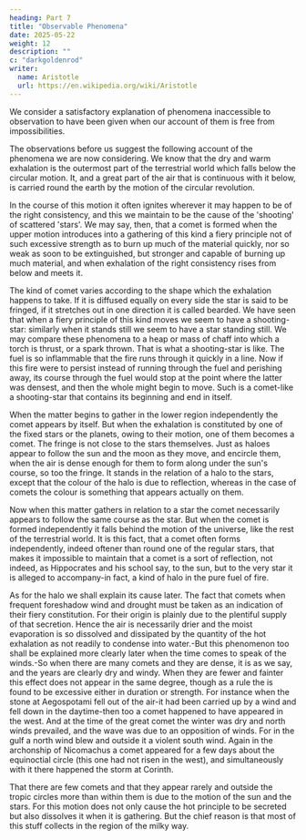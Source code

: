 ```yaml
---
heading: Part 7
title: "Observable Phenomena"
date: 2025-05-22
weight: 12
description: ""
c: "darkgoldenrod"
writer:
  name: Aristotle 
  url: https://en.wikipedia.org/wiki/Aristotle
---
```



We consider a satisfactory explanation of phenomena inaccessible to
observation to have been given when our account of them is free from
impossibilities. 

The observations before us suggest the following
account of the phenomena we are now considering. We know that the
dry and warm exhalation is the outermost part of the terrestrial world
which falls below the circular motion. It, and a great part of the
air that is continuous with it below, is carried round the earth by
the motion of the circular revolution. 

In the course of this motion
it often ignites wherever it may happen to be of the right consistency,
and this we maintain to be the cause of the 'shooting' of scattered
'stars'. We may say, then, that a comet is formed when the upper motion
introduces into a gathering of this kind a fiery principle not of
such excessive strength as to burn up much of the material quickly,
nor so weak as soon to be extinguished, but stronger and capable of
burning up much material, and when exhalation of the right consistency
rises from below and meets it. 

The kind of comet varies according
to the shape which the exhalation happens to take. If it is diffused
equally on every side the star is said to be fringed, if it stretches
out in one direction it is called bearded. We have seen that when
a fiery principle of this kind moves we seem to have a shooting-star:
similarly when it stands still we seem to have a star standing still.
We may compare these phenomena to a heap or mass of chaff into which
a torch is thrust, or a spark thrown. That is what a shooting-star
is like. The fuel is so inflammable that the fire runs through it
quickly in a line. Now if this fire were to persist instead of running
through the fuel and perishing away, its course through the fuel would
stop at the point where the latter was densest, and then the whole
might begin to move. Such is a comet-like a shooting-star that contains
its beginning and end in itself. 

When the matter begins to gather in the lower region independently
the comet appears by itself. But when the exhalation is constituted
by one of the fixed stars or the planets, owing to their motion, one
of them becomes a comet. The fringe is not close to the stars themselves.
Just as haloes appear to follow the sun and the moon as they move,
and encircle them, when the air is dense enough for them to form along
under the sun's course, so too the fringe. It stands in the relation
of a halo to the stars, except that the colour of the halo is due
to reflection, whereas in the case of comets the colour is something
that appears actually on them. 

Now when this matter gathers in relation to a star the comet necessarily
appears to follow the same course as the star. But when the comet
is formed independently it falls behind the motion of the universe,
like the rest of the terrestrial world. It is this fact, that a comet
often forms independently, indeed oftener than round one of the regular
stars, that makes it impossible to maintain that a comet is a sort
of reflection, not indeed, as Hippocrates and his school say, to the
sun, but to the very star it is alleged to accompany-in fact, a kind
of halo in the pure fuel of fire. 

As for the halo we shall explain its cause later. 
The fact that comets when frequent foreshadow wind and drought must
be taken as an indication of their fiery constitution. For their origin
is plainly due to the plentiful supply of that secretion. Hence the
air is necessarily drier and the moist evaporation is so dissolved
and dissipated by the quantity of the hot exhalation as not readily
to condense into water.-But this phenomenon too shall be explained
more clearly later when the time comes to speak of the winds.-So when
there are many comets and they are dense, it is as we say, and the
years are clearly dry and windy. When they are fewer and fainter this
effect does not appear in the same degree, though as a rule the is
found to be excessive either in duration or strength. For instance
when the stone at Aegospotami fell out of the air-it had been carried
up by a wind and fell down in the daytime-then too a comet happened
to have appeared in the west. And at the time of the great comet the
winter was dry and north winds prevailed, and the wave was due to
an opposition of winds. For in the gulf a north wind blew and outside
it a violent south wind. Again in the archonship of Nicomachus a comet
appeared for a few days about the equinoctial circle (this one had
not risen in the west), and simultaneously with it there happened
the storm at Corinth. 

That there are few comets and that they appear rarely and outside
the tropic circles more than within them is due to the motion of the
sun and the stars. For this motion does not only cause the hot principle
to be secreted but also dissolves it when it is gathering. But the
chief reason is that most of this stuff collects in the region of
the milky way. 

